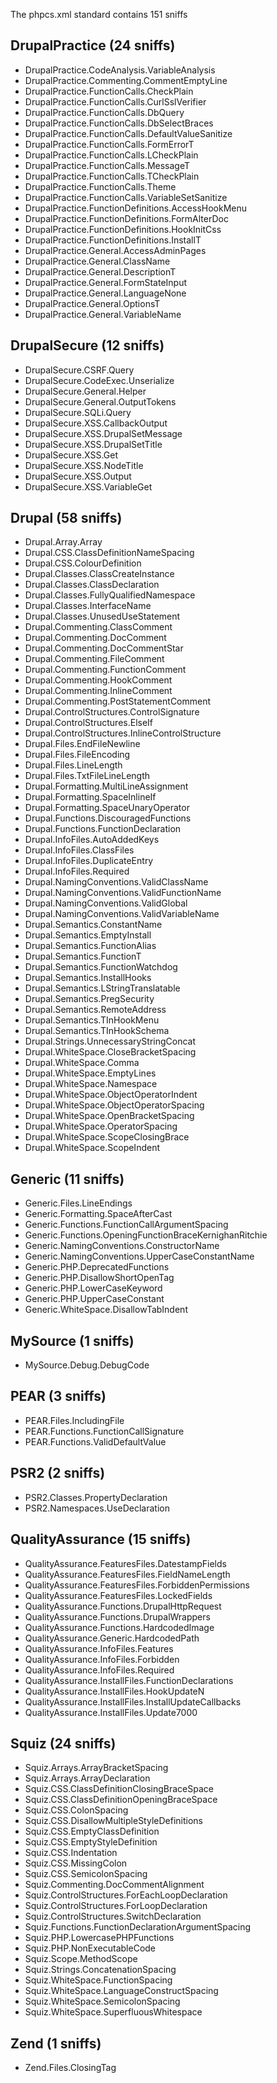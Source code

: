 The phpcs.xml standard contains 151 sniffs

DrupalPractice (24 sniffs)
--------------------------
 * DrupalPractice.CodeAnalysis.VariableAnalysis
 * DrupalPractice.Commenting.CommentEmptyLine
 * DrupalPractice.FunctionCalls.CheckPlain
 * DrupalPractice.FunctionCalls.CurlSslVerifier
 * DrupalPractice.FunctionCalls.DbQuery
 * DrupalPractice.FunctionCalls.DbSelectBraces
 * DrupalPractice.FunctionCalls.DefaultValueSanitize
 * DrupalPractice.FunctionCalls.FormErrorT
 * DrupalPractice.FunctionCalls.LCheckPlain
 * DrupalPractice.FunctionCalls.MessageT
 * DrupalPractice.FunctionCalls.TCheckPlain
 * DrupalPractice.FunctionCalls.Theme
 * DrupalPractice.FunctionCalls.VariableSetSanitize
 * DrupalPractice.FunctionDefinitions.AccessHookMenu
 * DrupalPractice.FunctionDefinitions.FormAlterDoc
 * DrupalPractice.FunctionDefinitions.HookInitCss
 * DrupalPractice.FunctionDefinitions.InstallT
 * DrupalPractice.General.AccessAdminPages
 * DrupalPractice.General.ClassName
 * DrupalPractice.General.DescriptionT
 * DrupalPractice.General.FormStateInput
 * DrupalPractice.General.LanguageNone
 * DrupalPractice.General.OptionsT
 * DrupalPractice.General.VariableName

DrupalSecure (12 sniffs)
------------------------
 * DrupalSecure.CSRF.Query
 * DrupalSecure.CodeExec.Unserialize
 * DrupalSecure.General.Helper
 * DrupalSecure.General.OutputTokens
 * DrupalSecure.SQLi.Query
 * DrupalSecure.XSS.CallbackOutput
 * DrupalSecure.XSS.DrupalSetMessage
 * DrupalSecure.XSS.DrupalSetTitle
 * DrupalSecure.XSS.Get
 * DrupalSecure.XSS.NodeTitle
 * DrupalSecure.XSS.Output
 * DrupalSecure.XSS.VariableGet

Drupal (58 sniffs)
------------------
 * Drupal.Array.Array
 * Drupal.CSS.ClassDefinitionNameSpacing
 * Drupal.CSS.ColourDefinition
 * Drupal.Classes.ClassCreateInstance
 * Drupal.Classes.ClassDeclaration
 * Drupal.Classes.FullyQualifiedNamespace
 * Drupal.Classes.InterfaceName
 * Drupal.Classes.UnusedUseStatement
 * Drupal.Commenting.ClassComment
 * Drupal.Commenting.DocComment
 * Drupal.Commenting.DocCommentStar
 * Drupal.Commenting.FileComment
 * Drupal.Commenting.FunctionComment
 * Drupal.Commenting.HookComment
 * Drupal.Commenting.InlineComment
 * Drupal.Commenting.PostStatementComment
 * Drupal.ControlStructures.ControlSignature
 * Drupal.ControlStructures.ElseIf
 * Drupal.ControlStructures.InlineControlStructure
 * Drupal.Files.EndFileNewline
 * Drupal.Files.FileEncoding
 * Drupal.Files.LineLength
 * Drupal.Files.TxtFileLineLength
 * Drupal.Formatting.MultiLineAssignment
 * Drupal.Formatting.SpaceInlineIf
 * Drupal.Formatting.SpaceUnaryOperator
 * Drupal.Functions.DiscouragedFunctions
 * Drupal.Functions.FunctionDeclaration
 * Drupal.InfoFiles.AutoAddedKeys
 * Drupal.InfoFiles.ClassFiles
 * Drupal.InfoFiles.DuplicateEntry
 * Drupal.InfoFiles.Required
 * Drupal.NamingConventions.ValidClassName
 * Drupal.NamingConventions.ValidFunctionName
 * Drupal.NamingConventions.ValidGlobal
 * Drupal.NamingConventions.ValidVariableName
 * Drupal.Semantics.ConstantName
 * Drupal.Semantics.EmptyInstall
 * Drupal.Semantics.FunctionAlias
 * Drupal.Semantics.FunctionT
 * Drupal.Semantics.FunctionWatchdog
 * Drupal.Semantics.InstallHooks
 * Drupal.Semantics.LStringTranslatable
 * Drupal.Semantics.PregSecurity
 * Drupal.Semantics.RemoteAddress
 * Drupal.Semantics.TInHookMenu
 * Drupal.Semantics.TInHookSchema
 * Drupal.Strings.UnnecessaryStringConcat
 * Drupal.WhiteSpace.CloseBracketSpacing
 * Drupal.WhiteSpace.Comma
 * Drupal.WhiteSpace.EmptyLines
 * Drupal.WhiteSpace.Namespace
 * Drupal.WhiteSpace.ObjectOperatorIndent
 * Drupal.WhiteSpace.ObjectOperatorSpacing
 * Drupal.WhiteSpace.OpenBracketSpacing
 * Drupal.WhiteSpace.OperatorSpacing
 * Drupal.WhiteSpace.ScopeClosingBrace
 * Drupal.WhiteSpace.ScopeIndent

Generic (11 sniffs)
-------------------
 * Generic.Files.LineEndings
 * Generic.Formatting.SpaceAfterCast
 * Generic.Functions.FunctionCallArgumentSpacing
 * Generic.Functions.OpeningFunctionBraceKernighanRitchie
 * Generic.NamingConventions.ConstructorName
 * Generic.NamingConventions.UpperCaseConstantName
 * Generic.PHP.DeprecatedFunctions
 * Generic.PHP.DisallowShortOpenTag
 * Generic.PHP.LowerCaseKeyword
 * Generic.PHP.UpperCaseConstant
 * Generic.WhiteSpace.DisallowTabIndent

MySource (1 sniffs)
-------------------
 * MySource.Debug.DebugCode

PEAR (3 sniffs)
---------------
 * PEAR.Files.IncludingFile
 * PEAR.Functions.FunctionCallSignature
 * PEAR.Functions.ValidDefaultValue

PSR2 (2 sniffs)
---------------
 * PSR2.Classes.PropertyDeclaration
 * PSR2.Namespaces.UseDeclaration

QualityAssurance (15 sniffs)
----------------------------
 * QualityAssurance.FeaturesFiles.DatestampFields
 * QualityAssurance.FeaturesFiles.FieldNameLength
 * QualityAssurance.FeaturesFiles.ForbiddenPermissions
 * QualityAssurance.FeaturesFiles.LockedFields
 * QualityAssurance.Functions.DrupalHttpRequest
 * QualityAssurance.Functions.DrupalWrappers
 * QualityAssurance.Functions.HardcodedImage
 * QualityAssurance.Generic.HardcodedPath
 * QualityAssurance.InfoFiles.Features
 * QualityAssurance.InfoFiles.Forbidden
 * QualityAssurance.InfoFiles.Required
 * QualityAssurance.InstallFiles.FunctionDeclarations
 * QualityAssurance.InstallFiles.HookUpdateN
 * QualityAssurance.InstallFiles.InstallUpdateCallbacks
 * QualityAssurance.InstallFiles.Update7000

Squiz (24 sniffs)
-----------------
 * Squiz.Arrays.ArrayBracketSpacing
 * Squiz.Arrays.ArrayDeclaration
 * Squiz.CSS.ClassDefinitionClosingBraceSpace
 * Squiz.CSS.ClassDefinitionOpeningBraceSpace
 * Squiz.CSS.ColonSpacing
 * Squiz.CSS.DisallowMultipleStyleDefinitions
 * Squiz.CSS.EmptyClassDefinition
 * Squiz.CSS.EmptyStyleDefinition
 * Squiz.CSS.Indentation
 * Squiz.CSS.MissingColon
 * Squiz.CSS.SemicolonSpacing
 * Squiz.Commenting.DocCommentAlignment
 * Squiz.ControlStructures.ForEachLoopDeclaration
 * Squiz.ControlStructures.ForLoopDeclaration
 * Squiz.ControlStructures.SwitchDeclaration
 * Squiz.Functions.FunctionDeclarationArgumentSpacing
 * Squiz.PHP.LowercasePHPFunctions
 * Squiz.PHP.NonExecutableCode
 * Squiz.Scope.MethodScope
 * Squiz.Strings.ConcatenationSpacing
 * Squiz.WhiteSpace.FunctionSpacing
 * Squiz.WhiteSpace.LanguageConstructSpacing
 * Squiz.WhiteSpace.SemicolonSpacing
 * Squiz.WhiteSpace.SuperfluousWhitespace

Zend (1 sniffs)
---------------
 * Zend.Files.ClosingTag

